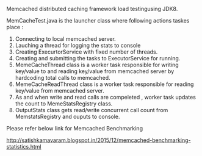 Memcached distributed caching framework load testingusing JDK8.

MemCacheTest.java is the launcher class where following actions taskes place :
 1. Connecting to local memcached server.
 2. Lauching a thread for logging the stats to console 
 3. Creating ExecurtorService with fixed number of threads.
 4. Creating and submitting the tasks to ExecutorService for running.
 5. MemeCacheThread class is a worker task responsible for writing key/value to and reading key/value from memcached server by hardcoding total calls to memcached.
 6. MemeCacheReadThread class is a worker task responsible for reading key/value from memcached server.
 7. As and when write and read calls are compeleted , worker task updates the count to MemeStatsRegistry class.
 8. OutputStats class gets read/write concurrent call count from MemstatsRegistry and ouputs to console.  

Please refer below link for Memcached Benchmarking

http://satishkamavaram.blogspot.in/2015/12/memcached-benchmarking-statistics.html


